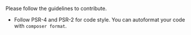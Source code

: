 Please follow the guidelines to contribute.

- Follow PSR-4 and PSR-2 for code style. You can autoformat your code with `composer format`.
